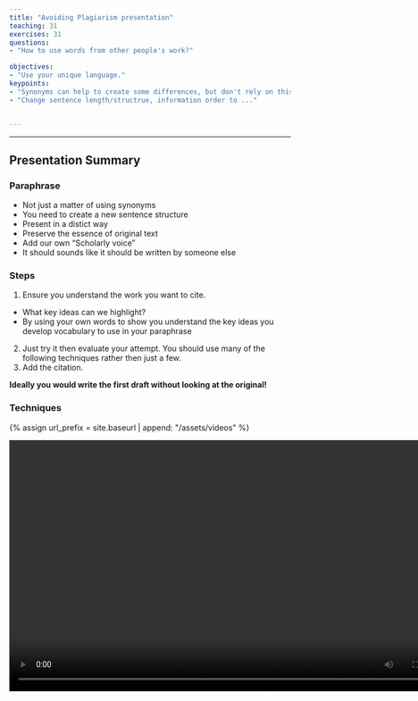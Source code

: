 ```yaml
---
title: "Avoiding Plagiarism presentation"
teaching: 31
exercises: 31
questions:
- "How to use words from other people's work?"

objectives:
- "Use your unique language."
keypoints:
- "Synonyms can help to create some differences, but don't rely on this technique too heavily."
- "Change sentence length/structrue, information order to ..." 


---
```


---

## Presentation Summary

### Paraphrase
- Not just a matter of using synonyms
- You need to create a new sentence structure
- Present in a distict way
- Preserve the essence of original text
- Add our own “Scholarly voice”
- It should sounds like it should be written by someone else

### Steps
1. Ensure you understand the work you want to cite.
- What key ideas can we highlight?
- By using your own words to show you understand the key ideas you develop vocabulary to use in your paraphrase

2. Just try it then evaluate your attempt. You should use many of the following techniques rather then just a few.
3. Add the citation.

**Ideally you would write the first draft without looking at the original!**

### Techniques




{% assign url_prefix = site.baseurl | append: "/assets/videos" %}


<video width="800" height="450" controls>
 <source src="{{url_prefix}}/Avoiding-plagiarism-presentation.mp4" type="video/mp4">
Your browser does not support the video tag.
</video>




